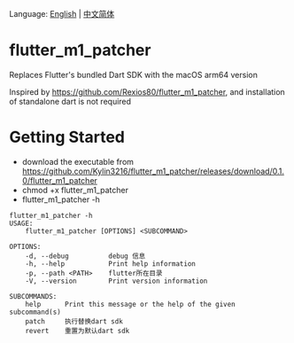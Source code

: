 Language: [English](README.md) | [中文简体](README-ZH.md)

# flutter_m1_patcher
Replaces Flutter's bundled Dart SDK with the macOS arm64 version

Inspired by https://github.com/Rexios80/flutter_m1_patcher, and installation of standalone dart is not required

# Getting Started

- download the executable from https://github.com/Kylin3216/flutter_m1_patcher/releases/download/0.1.0/flutter_m1_patcher
- chmod +x flutter_m1_patcher
- flutter_m1_patcher -h
```
flutter_m1_patcher -h
USAGE:
    flutter_m1_patcher [OPTIONS] <SUBCOMMAND>

OPTIONS:
    -d, --debug          debug 信息
    -h, --help           Print help information
    -p, --path <PATH>    flutter所在目录
    -V, --version        Print version information

SUBCOMMANDS:
    help      Print this message or the help of the given subcommand(s)
    patch     执行替换dart sdk
    revert    重置为默认dart sdk
```